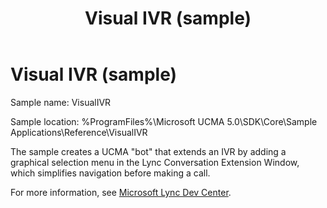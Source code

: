 ﻿---
title: Visual IVR (sample)
TOCTitle: Visual IVR (sample)
ms:assetid: fcc6ccb1-2b8e-4471-b863-2e7fe22b600f
ms:mtpsurl: https://msdn.microsoft.com/en-us/library/Dn454842(v=office.16)
ms:contentKeyID: 65240114
ms.date: 07/27/2015
mtps_version: v=office.16
---

# Visual IVR (sample)

Sample name: VisualIVR

Sample location: %ProgramFiles%\\Microsoft UCMA 5.0\\SDK\\Core\\Sample Applications\\Reference\\VisualIVR

The sample creates a UCMA "bot" that extends an IVR by adding a graphical selection menu in the Lync Conversation Extension Window, which simplifies navigation before making a call.

For more information, see [Microsoft Lync Dev Center](https://docs.microsoft.com/lync/lync-2013).

